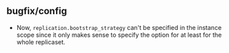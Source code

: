 ## bugfix/config

* Now, `replication.bootstrap_strategy` can't be specified in the instance scope
  since it only makes sense to specify the option for at least for the whole
  replicaset.

